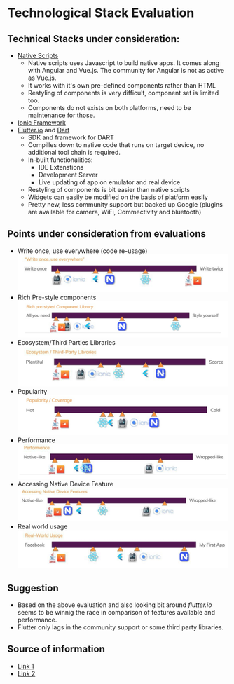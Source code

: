 # Technological Stack Evaluation

## Technical Stacks under consideration:

- [Native Scripts](https://www.nativescript.org/)
  - Native scripts uses Javascript to build native apps. It comes along with Angular and Vue.js. The community for Angular is not as active as Vue.js.
  - It works with it's own pre-defined components rather than HTML
  - Restyling of components is very difficult, component set is limited too.
  - Components do not exists on both platforms, need to be maintenance for those.
- [Ionic Framework](https://ionicframework.com/)
- [Flutter.io](https://flutter.io/) and [Dart](https://www.dartlang.org/)
  - SDK and framework for DART
  - Compilles down to native code that runs on target device, no additional tool chain is required.
  - In-built functionalities:
    - IDE Extenstions
    - Development Server
    - Live updating of app on emulator and real device
  - Restyling of components is bit easier than native scripts
  - Widgets can easily be modified on the basis of platform easily
  - Pretty new, less community support but backed up Google (plugins are available for camera, WiFi, Commectivity and bluetooth)

## Points under consideration from evaluations

- Write once, use everywhere (code re-usage)
  ![Image](https://raw.githubusercontent.com/amittkSharma/flutter_app/develop/documents/images/WriteOnce.PNG)
- Rich Pre-style components
  ![Image](https://raw.githubusercontent.com/amittkSharma/flutter_app/develop/documents/images/PreStyledComponets.PNG)
- Ecosystem/Third Parties Libraries
  ![Image](https://raw.githubusercontent.com/amittkSharma/flutter_app/develop/documents/images/Ecosystem-ThirdPartyLibrary.PNG)
- Popularity
  ![Image](https://raw.githubusercontent.com/amittkSharma/flutter_app/develop/documents/images/Popularity.PNG)
- Performance
  ![Image](https://raw.githubusercontent.com/amittkSharma/flutter_app/develop/documents/images/Performance.PNG)
- Accessing Native Device Feature
  ![Image](https://raw.githubusercontent.com/amittkSharma/flutter_app/develop/documents/images/AccessingNativeDeviceFeatures.PNG)
- Real world usage
  ![Image](https://raw.githubusercontent.com/amittkSharma/flutter_app/develop/documents/images/RealworldUsage.PNG)

## Suggestion

- Based on the above evaluation and also looking bit around _flutter.io_ seems to be winnig the race in comparison of features available and performance.
- Flutter only lags in the community support or some third party libraries.

## Source of information

- [Link 1](https://academind.com/learn/flutter/react-native-vs-flutter-vs-ionic-vs-nativescript-vs-pwa/)
- [Link 2](https://www.apptunix.com/frameworks-cross-platform-mobile-app-development/)

